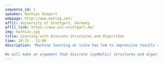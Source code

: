 ```yaml
---
sequence_id: 1
speaker: Mathias Niepert
webpage: http://www.matlog.net/
affil: University of Stuttgart, Germany
affil_link: https://www.uni-stuttgart.de/
img: mathias.jpg
title: Learning with Discrete Structures and Algorithms
time: 10:15 - 11:00
description: "Machine learning at scale has led to impressive results ranging from text-based image generation, reasoning with natural language, and code synthesis to name but a few.  ML at scale is also successfully applied to a broad range of problems in engineering and the sciences. These recent developments make some of us question the utility of incorporating prior knowledge in the form of symbolic (discrete) structures and algorithms. Are computing and data at scale all we need?
 
We will make an argument that discrete (symbolic) structures and algorithms in machine learning models are advantageous and even required in numerous application domains such as Biology, Material Science, and Physics. Biomedical entities and their structural properties, for example, can be represented as graphs and require inductive biases equivariant to certain group operations. My lab's research is concerned with the development of machine learning methods that combine discrete structures with continuous equivariant representations. We also address the problem of learning and leveraging structure from data where it is missing, combining discrete algorithms and probabilistic models with gradient-based learning.  We will show that discrete structures and algorithms appear in numerous places such as ML-based PDE solvers and that modeling them explicitly is indeed beneficial. Especially machine learning models with the aim to exhibit some form of explanatory properties have to rely on symbolic representations. The talk will also cover some biomedical and physics-related applications."
---
```

